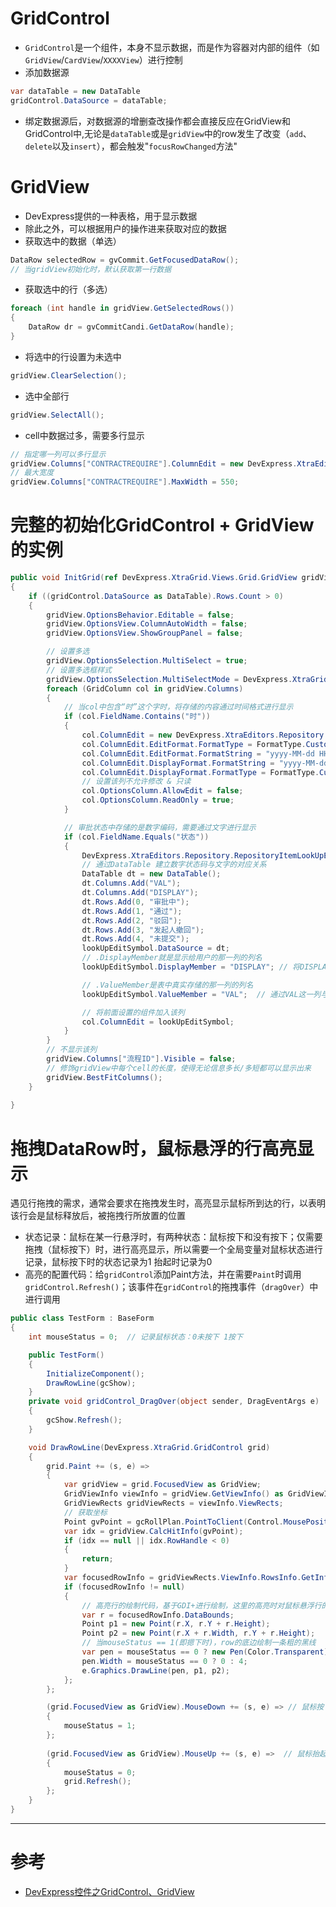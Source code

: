 # GridControl
- `GridControl`是一个组件，本身不显示数据，而是作为容器对内部的组件（如`GridView`/`CardView`/`XXXXView`）进行控制
- 添加数据源
```csharp
var dataTable = new DataTable
gridControl.DataSource = dataTable;
```
- 绑定数据源后，对数据源的增删查改操作都会直接反应在GridView和GridControl中,无论是`dataTable`或是`gridView`中的row发生了改变（`add`、`delete`以及`insert`），都会触发"`focusRowChanged`方法"

# GridView
- DevExpress提供的一种表格，用于显示数据
- 除此之外，可以根据用户的操作进来获取对应的数据
- 获取选中的数据（单选）
```csharp
DataRow selectedRow = gvCommit.GetFocusedDataRow();
// 当gridView初始化时，默认获取第一行数据
```
- 获取选中的行（多选）
```csharp
foreach (int handle in gridView.GetSelectedRows())
{
    DataRow dr = gvCommitCandi.GetDataRow(handle);
}
```
- 将选中的行设置为未选中
```csharp
gridView.ClearSelection();
```
- 选中全部行
```csharp
gridView.SelectAll();
```
- cell中数据过多，需要多行显示
```csharp
// 指定哪一列可以多行显示
gridView.Columns["CONTRACTREQUIRE"].ColumnEdit = new DevExpress.XtraEditors.Repository.RepositoryItemMemoEdit();
// 最大宽度
gridView.Columns["CONTRACTREQUIRE"].MaxWidth = 550;
```

# 完整的初始化GridControl + GridView的实例
```csharp
public void InitGrid(ref DevExpress.XtraGrid.Views.Grid.GridView gridView, ref DevExpress.XtraGrid.GridControl gridControl)
{
    if ((gridControl.DataSource as DataTable).Rows.Count > 0)
    {
        gridView.OptionsBehavior.Editable = false;
        gridView.OptionsView.ColumnAutoWidth = false;
        gridView.OptionsView.ShowGroupPanel = false;

        // 设置多选
        gridView.OptionsSelection.MultiSelect = true;
        // 设置多选框样式
        gridView.OptionsSelection.MultiSelectMode = DevExpress.XtraGrid.Views.Grid.GridMultiSelectMode.CheckBoxRowSelect;
        foreach (GridColumn col in gridView.Columns)
        {
            // 当col中包含“时”这个字时，将存储的内容通过时间格式进行显示
            if (col.FieldName.Contains("时"))
            {
                col.ColumnEdit = new DevExpress.XtraEditors.Repository.RepositoryItemTextEdit();
                col.ColumnEdit.EditFormat.FormatType = FormatType.Custom;
                col.ColumnEdit.EditFormat.FormatString = "yyyy-MM-dd HH:mm:ss";
                col.ColumnEdit.DisplayFormat.FormatString = "yyyy-MM-dd HH:mm:ss";
                col.ColumnEdit.DisplayFormat.FormatType = FormatType.Custom;
                // 设置该列不允许修改 & 只读
                col.OptionsColumn.AllowEdit = false;
                col.OptionsColumn.ReadOnly = true;
            }

            // 审批状态中存储的是数字编码，需要通过文字进行显示
            if (col.FieldName.Equals("状态")) 
            { 
                DevExpress.XtraEditors.Repository.RepositoryItemLookUpEdit lookUpEditSymbol = new DevExpress.XtraEditors.Repository.RepositoryItemLookUpEdit();
                // 通过DataTable 建立数字状态码与文字的对应关系
                DataTable dt = new DataTable();
                dt.Columns.Add("VAL");
                dt.Columns.Add("DISPLAY");
                dt.Rows.Add(0, "审批中");
                dt.Rows.Add(1, "通过");
                dt.Rows.Add(2, "驳回");
                dt.Rows.Add(3, "发起人撤回");
                dt.Rows.Add(4, "未提交");
                lookUpEditSymbol.DataSource = dt;
                // .DisplayMember就是显示给用户的那一列的列名
                lookUpEditSymbol.DisplayMember = "DISPLAY"; // 将DISPLAY这一列将展示给用户

                // .ValueMember是表中真实存储的那一列的列名
                lookUpEditSymbol.ValueMember = "VAL";  // 通过VAL这一列与表中的数据进行匹配，当匹配到一行的VAL与表中的数据相等时，将该行的DISPLAY呈现出来

                // 将前面设置的组件加入该列
                col.ColumnEdit = lookUpEditSymbol;
            }
        }
        // 不显示该列
        gridView.Columns["流程ID"].Visible = false;
        // 修饰gridView中每个cell的长度，使得无论信息多长/多短都可以显示出来
        gridView.BestFitColumns();
    }
    
}
```
# 拖拽DataRow时，鼠标悬浮的行高亮显示
遇见行拖拽的需求，通常会要求在拖拽发生时，高亮显示鼠标所到达的行，以表明该行会是鼠标释放后，被拖拽行所放置的位置
* 状态记录：鼠标在某一行悬浮时，有两种状态：鼠标按下和没有按下；仅需要拖拽（鼠标按下）时，进行高亮显示，所以需要一个全局变量对鼠标状态进行记录，鼠标按下时的状态记录为1 抬起时记录为0
* 高亮的配置代码：给`gridControl`添加Paint方法，并在需要`Paint`时调用`gridControl.Refresh()`；该事件在`gridControl`的拖拽事件（`dragOver`）中进行调用

```csharp
public class TestForm : BaseForm
{
    int mouseStatus = 0;  // 记录鼠标状态：0未按下 1按下

    public TestForm()
    {
        InitializeComponent();
        DrawRowLine(gcShow);    
    }
    private void gridControl_DragOver(object sender, DragEventArgs e)  // 重写gridControl的拖拽事件，当拖拽发生时，实时调用refresh方法，让gridControl可以及时刷新
    {
        gcShow.Refresh();
    }

    void DrawRowLine(DevExpress.XtraGrid.GridControl grid)
    {
        grid.Paint += (s, e) =>
        {
            var gridView = grid.FocusedView as GridView;
            GridViewInfo viewInfo = gridView.GetViewInfo() as GridViewInfo;
            GridViewRects gridViewRects = viewInfo.ViewRects;
            // 获取坐标
            Point gvPoint = gcRollPlan.PointToClient(Control.MousePosition);
            var idx = gridView.CalcHitInfo(gvPoint);
            if (idx == null || idx.RowHandle < 0)
            {
                return;
            }
            var focusedRowInfo = gridViewRects.ViewInfo.RowsInfo.GetInfoByHandle(idx.RowHandle);
            if (focusedRowInfo != null)
            {
                // 高亮行的绘制代码，基于GDI+进行绘制，这里的高亮时对鼠标悬浮行的底边进行黑色加粗
                var r = focusedRowInfo.DataBounds;
                Point p1 = new Point(r.X, r.Y + r.Height);
                Point p2 = new Point(r.X + r.Width, r.Y + r.Height);
                // 当mouseStatus == 1(即摁下时)，row的底边绘制一条粗的黑线
                var pen = mouseStatus == 0 ? new Pen(Color.Transparent) : new Pen(Color.Black);
                pen.Width = mouseStatus == 0 ? 0 : 4;
                e.Graphics.DrawLine(pen, p1, p2);
            };
        };

        (grid.FocusedView as GridView).MouseDown += (s, e) => // 鼠标按下时 记录状态
        {
            mouseStatus = 1;
        };
        
        (grid.FocusedView as GridView).MouseUp += (s, e) =>  // 鼠标抬起时 记录状态 并刷新一次gridControl
        {
            mouseStatus = 0;
            grid.Refresh();
        };
    }
}
```

---
# 参考
- [DevExpress控件之GridControl、GridView](https://blog.csdn.net/weixin_30602505/article/details/95029134)